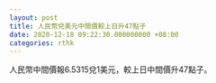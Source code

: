 ```yaml
---
layout: post
title: 人民幣兌美元中間價較上日升47點子
date: 2020-12-18 09:22:30.000000000 +08:00
categories: rthk
---
```


人民幣中間價報6.5315兌1美元，較上日中間價升47點子。
